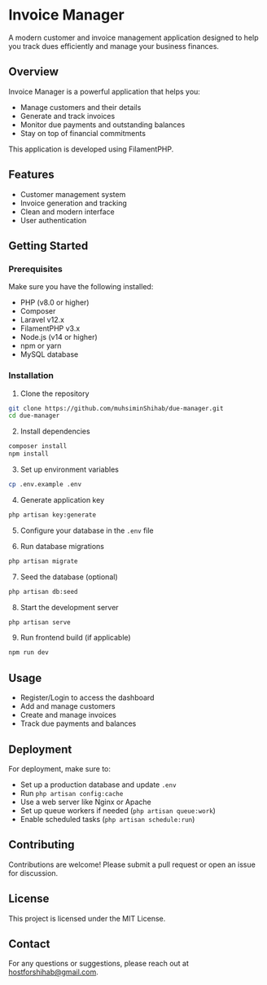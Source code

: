 # Invoice Manager

A modern customer and invoice management application designed to help you track dues efficiently and manage your business finances.

## Overview

Invoice Manager is a powerful application that helps you:
- Manage customers and their details
- Generate and track invoices
- Monitor due payments and outstanding balances
- Stay on top of financial commitments

This application is developed using FilamentPHP.

## Features

- Customer management system
- Invoice generation and tracking
- Clean and modern interface
- User authentication

## Getting Started

### Prerequisites

Make sure you have the following installed:

- PHP (v8.0 or higher)
- Composer
- Laravel v12.x
- FilamentPHP v3.x
- Node.js (v14 or higher)
- npm or yarn
- MySQL database

### Installation

1. Clone the repository
```bash
git clone https://github.com/muhsiminShihab/due-manager.git
cd due-manager
```

2. Install dependencies
```bash
composer install
npm install
```

3. Set up environment variables
```bash
cp .env.example .env
```

4. Generate application key
```bash
php artisan key:generate
```

5. Configure your database in the `.env` file

6. Run database migrations
```bash
php artisan migrate
```

7. Seed the database (optional)
```bash
php artisan db:seed
```

8. Start the development server
```bash
php artisan serve
```

9. Run frontend build (if applicable)
```bash
npm run dev
```

## Usage

- Register/Login to access the dashboard
- Add and manage customers
- Create and manage invoices
- Track due payments and balances

## Deployment

For deployment, make sure to:

- Set up a production database and update `.env`
- Run `php artisan config:cache`
- Use a web server like Nginx or Apache
- Set up queue workers if needed (`php artisan queue:work`)
- Enable scheduled tasks (`php artisan schedule:run`)

## Contributing

Contributions are welcome! Please submit a pull request or open an issue for discussion.

## License

This project is licensed under the MIT License.

## Contact

For any questions or suggestions, please reach out at [hostforshihab@gmail.com](mailto:hostforshihab@gmail.com).

